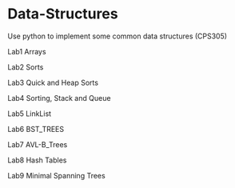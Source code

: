 # Data-Structures
Use python to implement some common data structures (CPS305)

Lab1 Arrays

Lab2 Sorts

Lab3 Quick and Heap Sorts

Lab4 Sorting, Stack and Queue

Lab5 LinkList

Lab6 BST_TREES

Lab7 AVL-B_Trees

Lab8 Hash Tables

Lab9 Minimal Spanning Trees
